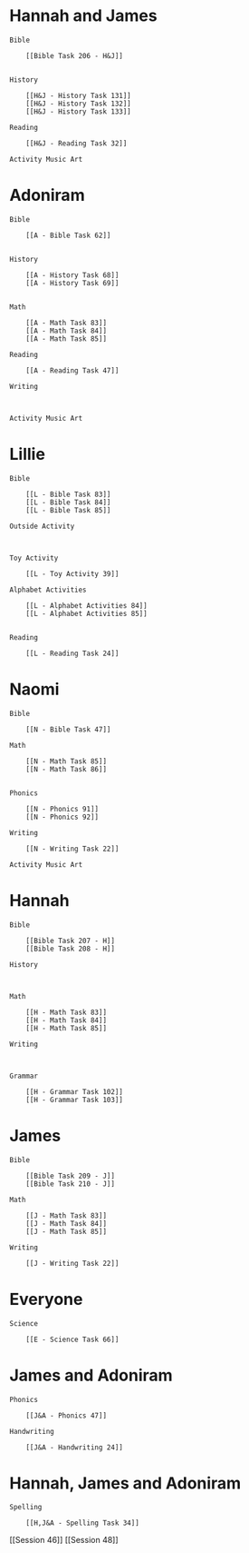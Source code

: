 # Hannah and James

	Bible

		[[Bible Task 206 - H&J]]
		

	History

		[[H&J - History Task 131]]
		[[H&J - History Task 132]]
		[[H&J - History Task 133]]

	Reading

		[[H&J - Reading Task 32]]

	Activity Music Art

		
# Adoniram

	Bible

		[[A - Bible Task 62]]
		

	History

		[[A - History Task 68]]
		[[A - History Task 69]]
		

	Math

		[[A - Math Task 83]]
		[[A - Math Task 84]]
		[[A - Math Task 85]]

	Reading

		[[A - Reading Task 47]]

	Writing

		

	Activity Music Art

		

# Lillie

	Bible

		[[L - Bible Task 83]]
		[[L - Bible Task 84]]
		[[L - Bible Task 85]]

	Outside Activity

		

	Toy Activity

		[[L - Toy Activity 39]]

	Alphabet Activities

		[[L - Alphabet Activities 84]]
		[[L - Alphabet Activities 85]]
		

	Reading

		[[L - Reading Task 24]]

# Naomi

	Bible

		[[N - Bible Task 47]]

	Math

		[[N - Math Task 85]]
		[[N - Math Task 86]]
		

	Phonics

		[[N - Phonics 91]]
		[[N - Phonics 92]]

	Writing

		[[N - Writing Task 22]]

	Activity Music Art

		

# Hannah

	Bible

		[[Bible Task 207 - H]]
		[[Bible Task 208 - H]]

	History

		

	Math

		[[H - Math Task 83]]
		[[H - Math Task 84]]
		[[H - Math Task 85]]

	Writing

		

	Grammar

		[[H - Grammar Task 102]]
		[[H - Grammar Task 103]]
		
# James

	Bible

		[[Bible Task 209 - J]]
		[[Bible Task 210 - J]]

	Math

		[[J - Math Task 83]]
		[[J - Math Task 84]]
		[[J - Math Task 85]]

	Writing

		[[J - Writing Task 22]]

# Everyone

	Science

		[[E - Science Task 66]]
		
# James and Adoniram

	Phonics

		[[J&A - Phonics 47]]

	Handwriting

		[[J&A - Handwriting 24]]
# Hannah, James and Adoniram

	Spelling

		[[H,J&A - Spelling Task 34]]



[[Session 46]]
[[Session 48]]
